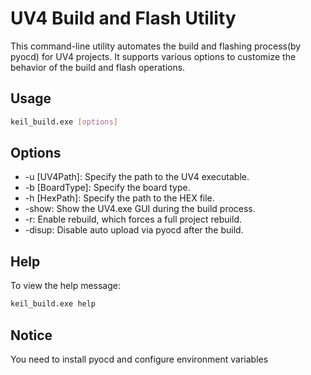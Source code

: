 
# UV4 Build and Flash Utility
This command-line utility automates the build and flashing process(by pyocd) for UV4 projects. It supports various options to customize the behavior of the build and flash operations.

## Usage
```bash
keil_build.exe [options]
```

## Options
* -u [UV4Path]: Specify the path to the UV4 executable.
* -b [BoardType]: Specify the board type.
* -h [HexPath]: Specify the path to the HEX file.
* -show: Show the UV4.exe GUI during the build process.
* -r: Enable rebuild, which forces a full project rebuild.
* -disup: Disable auto upload via pyocd after the build.

## Help
To view the help message:
```bash
keil_build.exe help
```

## Notice
You need to install pyocd and configure environment variables
